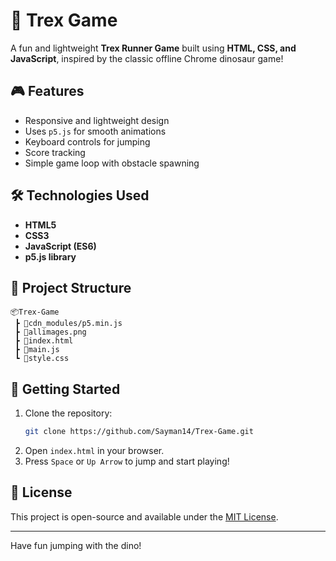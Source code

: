 # 🦖 Trex Game

A fun and lightweight **Trex Runner Game** built using **HTML, CSS, and JavaScript**, inspired by the classic offline Chrome dinosaur game!

## 🎮 Features

- Responsive and lightweight design
- Uses `p5.js` for smooth animations
- Keyboard controls for jumping
- Score tracking
- Simple game loop with obstacle spawning

## 🛠️ Technologies Used

- **HTML5**
- **CSS3**
- **JavaScript (ES6)**
- **p5.js library**

## 📁 Project Structure

```
📦Trex-Game
 ┣ 📂cdn_modules/p5.min.js
 ┣ 📄allimages.png
 ┣ 📄index.html
 ┣ 📄main.js
 ┗ 📄style.css
```

## 🚀 Getting Started

1. Clone the repository:
   ```bash
   git clone https://github.com/Sayman14/Trex-Game.git
   ```
2. Open `index.html` in your browser.
3. Press `Space` or `Up Arrow` to jump and start playing!

## 📄 License

This project is open-source and available under the [MIT License](LICENSE).

---

Have fun jumping with the dino!
